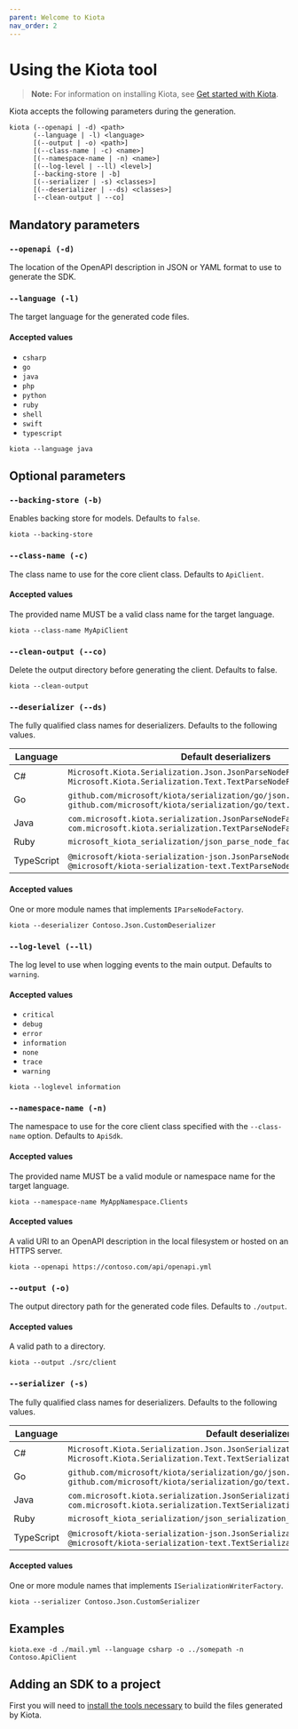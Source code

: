 ```yaml
---
parent: Welcome to Kiota
nav_order: 2
---
```


# Using the Kiota tool

<!-- markdownlint-disable MD024 -->

> **Note:** For information on installing Kiota, see [Get started with Kiota](get-started/index.md).

Kiota accepts the following parameters during the generation.

```shell
kiota (--openapi | -d) <path>
      (--language | -l) <language>
      [(--output | -o) <path>]
      [(--class-name | -c) <name>]
      [(--namespace-name | -n) <name>]
      [(--log-level | --ll) <level>]
      [--backing-store | -b]
      [(--serializer | -s) <classes>]
      [(--deserializer | --ds) <classes>]
      [--clean-output | --co]
```

## Mandatory parameters

### `--openapi (-d)`

The location of the OpenAPI description in JSON or YAML format to use to generate the SDK.

### `--language (-l)`

The target language for the generated code files.

#### Accepted values

- `csharp`
- `go`
- `java`
- `php`
- `python`
- `ruby`
- `shell`
- `swift`
- `typescript`

```shell
kiota --language java
```

## Optional parameters

### `--backing-store (-b)`

Enables backing store for models. Defaults to `false`.

```shell
kiota --backing-store
```

### `--class-name (-c)`

The class name to use for the core client class. Defaults to `ApiClient`.

#### Accepted values

The provided name MUST be a valid class name for the target language.

```shell
kiota --class-name MyApiClient
```

### `--clean-output (--co)`

Delete the output directory before generating the client. Defaults to false.

```shell
kiota --clean-output
```

### `--deserializer (--ds)`

The fully qualified class names for deserializers. Defaults to the following values.

| Language   | Default deserializers                                           |
|------------|-----------------------------------------------------------------|
| C#         | `Microsoft.Kiota.Serialization.Json.JsonParseNodeFactory`, `Microsoft.Kiota.Serialization.Text.TextParseNodeFactory`      |
| Go         | `github.com/microsoft/kiota/serialization/go/json.JsonParseNodeFactory`, `github.com/microsoft/kiota/serialization/go/text.TextParseNodeFactory` |
| Java       | `com.microsoft.kiota.serialization.JsonParseNodeFactory`, `com.microsoft.kiota.serialization.TextParseNodeFactory`        |
| Ruby       | `microsoft_kiota_serialization/json_parse_node_factory`         |
| TypeScript | `@microsoft/kiota-serialization-json.JsonParseNodeFactory`, `@microsoft/kiota-serialization-text.TextParseNodeFactory`      |

#### Accepted values

One or more module names that implements `IParseNodeFactory`.

```shell
kiota --deserializer Contoso.Json.CustomDeserializer
```

### `--log-level (--ll)`

The log level to use when logging events to the main output. Defaults to `warning`.

#### Accepted values

- `critical`
- `debug`
- `error`
- `information`
- `none`
- `trace`
- `warning`

```shell
kiota --loglevel information
```

### `--namespace-name (-n)`

The namespace to use for the core client class specified with the `--class-name` option. Defaults to `ApiSdk`.

#### Accepted values

The provided name MUST be a valid module or namespace name for the target language.

```shell
kiota --namespace-name MyAppNamespace.Clients
```

#### Accepted values

A valid URI to an OpenAPI description in the local filesystem or hosted on an HTTPS server.

```shell
kiota --openapi https://contoso.com/api/openapi.yml
```

### `--output (-o)`

The output directory path for the generated code files. Defaults to `./output`.

#### Accepted values

A valid path to a directory.

```shell
kiota --output ./src/client
```

### `--serializer (-s)`

The fully qualified class names for deserializers. Defaults to the following values.

| Language   | Default deserializer                                            |
|------------|-----------------------------------------------------------------|
| C#         | `Microsoft.Kiota.Serialization.Json.JsonSerializationWriterFactory`, `Microsoft.Kiota.Serialization.Text.TextSerializationWriterFactory` |
| Go         | `github.com/microsoft/kiota/serialization/go/json.JsonSerializationWriterFactory`, `github.com/microsoft/kiota/serialization/go/text.TextSerializationWriterFactory` |
| Java       | `com.microsoft.kiota.serialization.JsonSerializationWriterFactory`, `com.microsoft.kiota.serialization.TextSerializationWriterFactory` |
| Ruby       | `microsoft_kiota_serialization/json_serialization_writer_factory` |
| TypeScript | `@microsoft/kiota-serialization-json.JsonSerializationWriterFactory`, `@microsoft/kiota-serialization-text.TextSerializationWriterFactory` |

#### Accepted values

One or more module names that implements `ISerializationWriterFactory`.

```shell
kiota --serializer Contoso.Json.CustomSerializer
```

## Examples

```shell
kiota.exe -d ./mail.yml --language csharp -o ../somepath -n Contoso.ApiClient
```

## Adding an SDK to a project

First you will need to [install the tools necessary](get-started/index.md) to build the files generated by Kiota.
